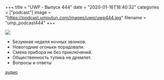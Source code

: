 +++
title = "UWP - Выпуск 444"
date = "2020-01-16T18:40:32"
categories = ["podcast"]
image = "https://podcast.umputun.com/images/uwp/uwp444.jpg"
filename = "ump_podcast444"
+++

![](https://podcast.umputun.com/images/uwp/uwp444.jpg)

- Безумная неделя ночных звонков.
- Новогодние огоньки порадовали.
- Смена прибора не без приключений.
- Общественность тупика не дремлет.
- Вопросы и ответы

[аудио](https://podcast.umputun.com/media/ump_podcast444.mp3)
<audio src="https://podcast.umputun.com/media/ump_podcast444.mp3" preload="none"></audio>
